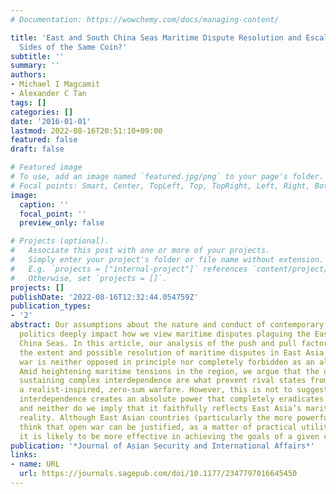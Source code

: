 ```yaml
---
# Documentation: https://wowchemy.com/docs/managing-content/

title: 'East and South China Seas Maritime Dispute Resolution and Escalation: Two
  Sides of the Same Coin?'
subtitle: ''
summary: ''
authors:
- Michael I Magcamit
- Alexander C Tan
tags: []
categories: []
date: '2016-01-01'
lastmod: 2022-08-16T20:51:10+09:00
featured: false
draft: false

# Featured image
# To use, add an image named `featured.jpg/png` to your page's folder.
# Focal points: Smart, Center, TopLeft, Top, TopRight, Left, Right, BottomLeft, Bottom, BottomRight.
image:
  caption: ''
  focal_point: ''
  preview_only: false

# Projects (optional).
#   Associate this post with one or more of your projects.
#   Simply enter your project's folder or file name without extension.
#   E.g. `projects = ["internal-project"]` references `content/project/deep-learning/index.md`.
#   Otherwise, set `projects = []`.
projects: []
publishDate: '2022-08-16T12:32:44.054759Z'
publication_types:
- '2'
abstract: Our assumptions about the nature and conduct of contemporary international
  politics deeply impact how we view maritime disputes plaguing the East and South
  China Seas. In this article, our analysis of the push and pull factors that influence
  the extent and possible resolution of maritime disputes in East Asia reveals that
  war is neither opposed in principle nor completely forbidden as an alternative.
  Amid heightening maritime tensions in the region, we argue that the underlying forces
  sustaining complex interdependence are what prevent rival states from engaging into
  a realist-inspired, zero-sum warfare. However, this is not to suggest that economic
  interdependence creates an absolute power that completely eradicates these flashpoints,
  and neither do we imply that it faithfully reflects East Asia’s maritime political
  reality. Although East Asian countries (particularly the more powerful ones) may
  think that open war can be justified, as a matter of practical utility, avoiding
  it is likely to be more effective in achieving the goals of a given conflict.
publication: '*Journal of Asian Security and International Affairs*'
links:
- name: URL
  url: https://journals.sagepub.com/doi/10.1177/2347797016645450
---
```

